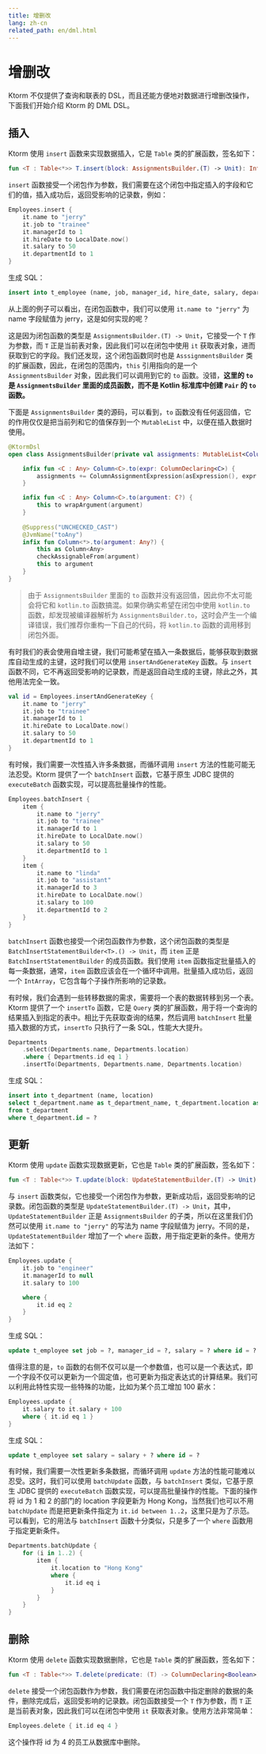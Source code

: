 ```yaml
---
title: 增删改
lang: zh-cn
related_path: en/dml.html
---
```


# 增删改

Ktorm 不仅提供了查询和联表的 DSL，而且还能方便地对数据进行增删改操作，下面我们开始介绍 Ktorm 的 DML DSL。

## 插入

Ktorm 使用 `insert` 函数来实现数据插入，它是 `Table` 类的扩展函数，签名如下：

```kotlin
fun <T : Table<*>> T.insert(block: AssignmentsBuilder.(T) -> Unit): Int
```

`insert` 函数接受一个闭包作为参数，我们需要在这个闭包中指定插入的字段和它们的值，插入成功后，返回受影响的记录数，例如：

```kotlin
Employees.insert {
    it.name to "jerry"
    it.job to "trainee"
    it.managerId to 1
    it.hireDate to LocalDate.now()
    it.salary to 50
    it.departmentId to 1
}
```

生成 SQL：

````sql
insert into t_employee (name, job, manager_id, hire_date, salary, department_id) values (?, ?, ?, ?, ?, ?) 
````

从上面的例子可以看出，在闭包函数中，我们可以使用 `it.name to "jerry"` 为 name 字段赋值为 jerry，这是如何实现的呢？

这是因为闭包函数的类型是 `AssignmentsBuilder.(T) -> Unit`，它接受一个 `T` 作为参数，而 `T` 正是当前表对象，因此我们可以在闭包中使用 `it` 获取表对象，进而获取到它的字段。我们还发现，这个闭包函数同时也是 `AsssignmentsBuilder` 类的扩展函数，因此，在闭包的范围内，`this` 引用指向的是一个 `AssignmentsBuilder` 对象，因此我们可以调用到它的 `to` 函数。没错，**这里的 `to` 是 `AssignmentsBuilder` 里面的成员函数，而不是 Kotlin 标准库中创建 `Pair` 的 `to` 函数。**

下面是 `AssignmentsBuilder` 类的源码，可以看到，`to` 函数没有任何返回值，它的作用仅仅是把当前列和它的值保存到一个 `MutableList` 中，以便在插入数据时使用。

```kotlin
@KtormDsl
open class AssignmentsBuilder(private val assignments: MutableList<ColumnAssignmentExpression<*>>) {

    infix fun <C : Any> Column<C>.to(expr: ColumnDeclaring<C>) {
        assignments += ColumnAssignmentExpression(asExpression(), expr.asExpression())
    }

    infix fun <C : Any> Column<C>.to(argument: C?) {
        this to wrapArgument(argument)
    }
    
    @Suppress("UNCHECKED_CAST")
    @JvmName("toAny")
    infix fun Column<*>.to(argument: Any?) {
        this as Column<Any>
        checkAssignableFrom(argument)
        this to argument
    }
}
```

> 由于 `AssignmentsBuilder` 里面的 `to` 函数并没有返回值，因此你不太可能会将它和 `kotlin.to` 函数搞混。如果你确实希望在闭包中使用 `kotlin.to` 函数，却发现被编译器解析为 `AssignmentsBuilder.to`，这时会产生一个编译错误，我们推荐你重构一下自己的代码，将 `kotlin.to` 函数的调用移到闭包外面。

有时我们的表会使用自增主键，我们可能希望在插入一条数据后，能够获取到数据库自动生成的主键，这时我们可以使用 `insertAndGenerateKey` 函数。与 `insert` 函数不同，它不再返回受影响的记录数，而是返回自动生成的主键，除此之外，其他用法完全一致。

```kotlin
val id = Employees.insertAndGenerateKey {
    it.name to "jerry"
    it.job to "trainee"
    it.managerId to 1
    it.hireDate to LocalDate.now()
    it.salary to 50
    it.departmentId to 1
}
```

有时候，我们需要一次性插入许多条数据，而循环调用 `insert` 方法的性能可能无法忍受。Ktorm 提供了一个 `batchInsert` 函数，它基于原生 JDBC 提供的 `executeBatch` 函数实现，可以提高批量操作的性能。

```kotlin
Employees.batchInsert {
    item {
        it.name to "jerry"
        it.job to "trainee"
        it.managerId to 1
        it.hireDate to LocalDate.now()
        it.salary to 50
        it.departmentId to 1
    }
    item {
        it.name to "linda"
        it.job to "assistant"
        it.managerId to 3
        it.hireDate to LocalDate.now()
        it.salary to 100
        it.departmentId to 2
    }
}
```

`batchInsert` 函数也接受一个闭包函数作为参数，这个闭包函数的类型是 `BatchInsertStatementBuilder<T>.() -> Unit`，而 `item` 正是 `BatchInsertStatementBuilder` 的成员函数。我们使用 `item` 函数指定批量插入的每一条数据，通常，`item` 函数应该会在一个循环中调用。批量插入成功后，返回一个 `IntArray`，它包含每个子操作所影响的记录数。

有时候，我们会遇到一些转移数据的需求，需要将一个表的数据转移到另一个表。Ktorm 提供了一个 `insertTo` 函数，它是 `Query` 类的扩展函数，用于将一个查询的结果插入到指定的表中。相比于先获取查询的结果，然后调用 `batchInsert` 批量插入数据的方式，`insertTo` 只执行了一条 SQL，性能大大提升。

```kotlin
Departments
    .select(Departments.name, Departments.location)
    .where { Departments.id eq 1 }
    .insertTo(Departments, Departments.name, Departments.location)
```

生成 SQL：

````sql
insert into t_department (name, location) 
select t_department.name as t_department_name, t_department.location as t_department_location 
from t_department 
where t_department.id = ? 
````

## 更新

Ktorm 使用 `update` 函数实现数据更新，它也是 `Table` 类的扩展函数，签名如下：

```kotlin
fun <T : Table<*>> T.update(block: UpdateStatementBuilder.(T) -> Unit): Int
```

与 `insert` 函数类似，它也接受一个闭包作为参数，更新成功后，返回受影响的记录数。闭包函数的类型是 `UpdateStatementBuilder.(T) -> Unit`，其中，`UpdateStatementBuilder` 正是 `AssignmentsBuilder` 的子类，所以在这里我们仍然可以使用 `it.name to "jerry"` 的写法为 name 字段赋值为 jerry。不同的是，`UpdateStatementBuilder` 增加了一个 `where` 函数，用于指定更新的条件。使用方法如下：

```kotlin
Employees.update {
    it.job to "engineer"
    it.managerId to null
    it.salary to 100

    where {
        it.id eq 2
    }
}
```

生成 SQL：

````sql
update t_employee set job = ?, manager_id = ?, salary = ? where id = ? 
````

值得注意的是，`to` 函数的右侧不仅可以是一个参数值，也可以是一个表达式，即一个字段不仅可以更新为一个固定值，也可更新为指定表达式的计算结果。我们可以利用此特性实现一些特殊的功能，比如为某个员工增加 100 薪水：

```kotlin
Employees.update {
    it.salary to it.salary + 100
    where { it.id eq 1 }
}
```

生成 SQL：

````sql
update t_employee set salary = salary + ? where id = ? 
````

有时候，我们需要一次性更新多条数据，而循环调用 `update` 方法的性能可能难以忍受。这时，我们可以使用 `batchUpdate` 函数，与 `batchInsert` 类似，它基于原生 JDBC 提供的 `executeBatch` 函数实现，可以提高批量操作的性能。下面的操作将 id 为 1 和 2 的部门的 location 字段更新为 Hong Kong，当然我们也可以不用 `batchUpdate` 而是把更新条件指定为 `it.id between 1..2`，这里只是为了示范。可以看到，它的用法与 `batchInsert` 函数十分类似，只是多了一个 `where` 函数用于指定更新条件。

```kotlin
Departments.batchUpdate {
    for (i in 1..2) {
        item {
            it.location to "Hong Kong"
            where {
                it.id eq i
            }
        }
    }
}
```

## 删除

Ktorm 使用 `delete` 函数实现数据删除，它也是 `Table` 类的扩展函数，签名如下：

```kotlin
fun <T : Table<*>> T.delete(predicate: (T) -> ColumnDeclaring<Boolean>): Int
```

`delete` 接受一个闭包函数作为参数，我们需要在闭包函数中指定删除的数据的条件，删除完成后，返回受影响的记录数。闭包函数接受一个 `T` 作为参数，而 `T` 正是当前表对象，因此我们可以在闭包中使用 `it` 获取表对象。使用方法非常简单：

```kotlin
Employees.delete { it.id eq 4 }
```

这个操作将 id 为 4 的员工从数据库中删除。